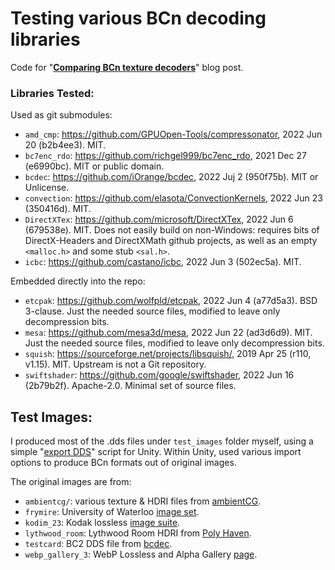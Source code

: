 # Testing various BCn decoding libraries

Code for "[**Comparing BCn texture decoders**](https://aras-p.info/blog/2022/06/23/Comparing-BCn-texture-decoders/)" blog post.

### Libraries Tested:

Used as git submodules:

* `amd_cmp`: https://github.com/GPUOpen-Tools/compressonator, 2022 Jun 20 (b2b4ee3). MIT.
* `bc7enc_rdo`: https://github.com/richgel999/bc7enc_rdo, 2021 Dec 27 (e6990bc). MIT or public domain.
* `bcdec`: https://github.com/iOrange/bcdec, 2022 Juj 2 (950f75b). MIT or Unlicense.
* `convection`: https://github.com/elasota/ConvectionKernels, 2022 Jun 23 (350416d). MIT.
* `DirectXTex`: https://github.com/microsoft/DirectXTex, 2022 Jun 6 (679538e). MIT.
  Does not easily build on non-Windows: requires bits of DirectX-Headers and DirectXMath
  github projects, as well as an empty `<malloc.h>` and some stub `<sal.h>`.
* `icbc`: https://github.com/castano/icbc, 2022 Jun 3 (502ec5a). MIT.

Embedded directly into the repo:

* `etcpak`: https://github.com/wolfpld/etcpak, 2022 Jun 4 (a77d5a3). BSD 3-clause.
  Just the needed source files, modified to leave only decompression bits.
* `mesa`: https://github.com/mesa3d/mesa, 2022 Jun 22 (ad3d6d9). MIT.
  Just the needed source files, modified to leave only decompression bits.
* `squish`: https://sourceforge.net/projects/libsquish/, 2019 Apr 25 (r110, v1.15). MIT.
  Upstream is not a Git repository.
* `swiftshader`: https://github.com/google/swiftshader, 2022 Jun 16 (2b79b2f). Apache-2.0.
  Minimal set of source files.

## Test Images:

I produced most of the .dds files under `test_images` folder myself, using a simple
"[export DDS](https://gist.github.com/aras-p/0f0b02aa193346be18e5f130f2704782)" script for Unity.
Within Unity, used various import options to produce BCn formats out of original images.

The original images are from:

* `ambientcg/`: various texture & HDRI files from [ambientCG](https://ambientcg.com/).
* `frymire`: University of Waterloo [image set](https://links.uwaterloo.ca/Repository.html).
* `kodim_23`: Kodak lossless [image suite](http://r0k.us/graphics/kodak/kodim23.html).
* `lythwood_room`: Lythwood Room HDRI from [Poly Haven](https://polyhaven.com/a/lythwood_room).
* `testcard`: BC2 DDS file from [bcdec](https://github.com/iOrange/bcdec/tree/main/test_images).
* `webp_gallery_3`: WebP Lossless and Alpha Gallery [page](https://developers.google.com/speed/webp/gallery2).
